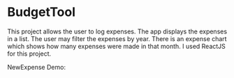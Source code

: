 # BudgetTool

This project allows the user to log expenses. The app displays the expenses in a list. The user may filter the expenses by year. There is an expense chart which shows how many expenses were made in that month. I used ReactJS for this project.

NewExpense Demo:
<blockquote class="imgur-embed-pub" lang="en" data-id="a/bEJI3py" data-context="false" ><a href="//imgur.com/a/bEJI3py"></a></blockquote><script async src="//s.imgur.com/min/embed.js" charset="utf-8"></script>
